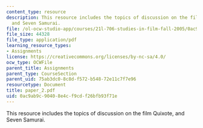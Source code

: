 ```yaml
---
content_type: resource
description: This resource includes the topics of discussion on the film Quixote,
  and Seven Samurai.
file: /ol-ocw-studio-app/courses/21l-706-studies-in-film-fall-2005/0ac9ab9c90408e4cf9cdf26bfb93f71e_paper_2.pdf
file_size: 44328
file_type: application/pdf
learning_resource_types:
- Assignments
license: https://creativecommons.org/licenses/by-nc-sa/4.0/
ocw_type: OCWFile
parent_title: Assignments
parent_type: CourseSection
parent_uid: 75ab3dc0-8c8d-f572-b548-72e11c7f7e96
resourcetype: Document
title: paper_2.pdf
uid: 0ac9ab9c-9040-8e4c-f9cd-f26bfb93f71e
---
```

This resource includes the topics of discussion on the film Quixote, and Seven Samurai.